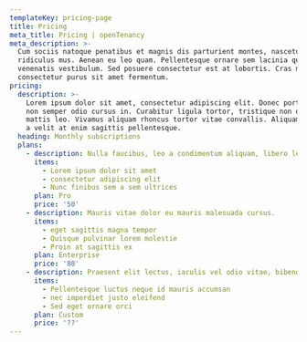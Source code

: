 ```yaml
---
templateKey: pricing-page
title: Pricing
meta_title: Pricing | openTenancy
meta_description: >-
  Cum sociis natoque penatibus et magnis dis parturient montes, nascetur
  ridiculus mus. Aenean eu leo quam. Pellentesque ornare sem lacinia quam
  venenatis vestibulum. Sed posuere consectetur est at lobortis. Cras mattis
  consectetur purus sit amet fermentum.
pricing:
  description: >-
    Lorem ipsum dolor sit amet, consectetur adipiscing elit. Donec porta justo justo, 
    non semper odio cursus in. Curabitur ligula tortor, tristique non odio nec, imperdiet 
    mattis leo. Vivamus aliquam rhoncus tortor vitae convallis. Aliquam non dui nibh. Nam 
    a velit at enim sagittis pellentesque.
  heading: Monthly subscriptions
  plans:
    - description: Nulla faucibus, leo a condimentum aliquam, libero leo vehicula arcu
      items:
        - Lorem ipsum dolor sit amet
        - consectetur adipiscing elit
        - Nunc finibus sem a sem ultrices
      plan: Pro
      price: '50'
    - description: Mauris vitae dolor eu mauris malesuada cursus.
      items:
        - eget sagittis magna tempor
        - Quisque pulvinar lorem molestie
        - Proin at sagittis ex
      plan: Enterprise
      price: '80'
    - description: Praesent elit lectus, iaculis vel odio vitae, bibendum auctor lacus.
      items:
        - Pellentesque luctus neque id mauris accumsan
        - nec imperdiet justo eleifend
        - Sed eget ornare orci
      plan: Custom
      price: '??'
---
```


